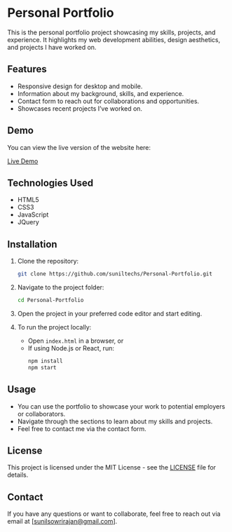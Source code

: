 # Personal Portfolio

This is the personal portfolio project showcasing my skills, projects, and experience. It highlights my web development abilities, design aesthetics, and projects I have worked on.

## Features
- Responsive design for desktop and mobile.
- Information about my background, skills, and experience.
- Contact form to reach out for collaborations and opportunities.
- Showcases recent projects I’ve worked on.

## Demo

You can view the live version of the website here:

[Live Demo](https://suniltechs.github.io/Personal-Portfolio/)

## Technologies Used
- HTML5
- CSS3
- JavaScript
- JQuery

## Installation

1. Clone the repository:
   ```bash
   git clone https://github.com/suniltechs/Personal-Portfolio.git
   ```

2. Navigate to the project folder:
   ```bash
   cd Personal-Portfolio
   ```

3. Open the project in your preferred code editor and start editing.

4. To run the project locally:
   - Open `index.html` in a browser, or
   - If using Node.js or React, run:
     ```bash
     npm install
     npm start
     ```

## Usage

- You can use the portfolio to showcase your work to potential employers or collaborators.
- Navigate through the sections to learn about my skills and projects.
- Feel free to contact me via the contact form.

## License

This project is licensed under the MIT License - see the [LICENSE](LICENSE) file for details.

## Contact

If you have any questions or want to collaborate, feel free to reach out via email at [sunilsowrirajan@gmail.com].
